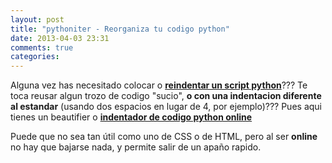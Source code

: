 ```yaml
---
layout: post
title: "pythoniter - Reorganiza tu codigo python"
date: 2013-04-03 23:31
comments: true
categories: 
---
```

Alguna vez has necesitado colocar o **[reindentar un script python](http://pythoniter.appspot.com)**???
Te toca reusar algun trozo de codigo "sucio", **o con una indentacion diferente al estandar** (usando dos espacios en lugar de 4, por ejemplo)???
Pues aqui tienes un beautifier o **[indentador de codigo python online](http://pythoniter.appspot.com)**

Puede que no sea tan útil como uno de CSS o de HTML, pero al ser **online** no hay que bajarse nada, y permite salir de un apaño rapido.


